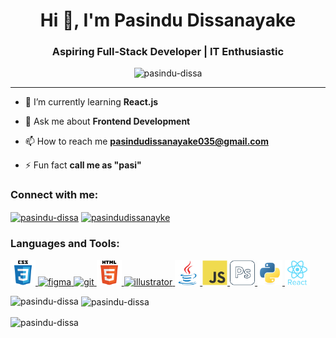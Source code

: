 <h1 align="center">Hi 👋, I'm Pasindu Dissanayake</h1>
<h3 align="center">Aspiring Full-Stack Developer | IT Enthusiastic</h3>

<p align="center"> <img src="https://komarev.com/ghpvc/?username=pasindu-dissa&label=Profile%20views&color=0e75b6&style=flat" alt="pasindu-dissa" /> </p>

<hr>

- 🌱 I’m currently learning **React.js**

- 💬 Ask me about **Frontend Development**

- 📫 How to reach me **pasindudissanayake035@gmail.com**

- ⚡ Fun fact **call me as "pasi"**

<h3 align="left">Connect with me:</h3>
<p align="left">
<a href="https://linkedin.com/in/pasindu-dissa" target="blank"><img align="center" src="https://raw.githubusercontent.com/rahuldkjain/github-profile-readme-generator/master/src/images/icons/Social/linked-in-alt.svg" alt="pasindu-dissa" height="30" width="40" /></a>
<a href="https://fb.com/pasindudissanayke" target="blank"><img align="center" src="https://raw.githubusercontent.com/rahuldkjain/github-profile-readme-generator/master/src/images/icons/Social/facebook.svg" alt="pasindudissanayke" height="30" width="40" /></a>
</p>

<h3 align="left">Languages and Tools:</h3>
<p align="left"> <a href="https://www.w3schools.com/css/" target="_blank" rel="noreferrer"> <img src="https://raw.githubusercontent.com/devicons/devicon/master/icons/css3/css3-original-wordmark.svg" alt="css3" width="40" height="40"/> </a> <a href="https://www.figma.com/" target="_blank" rel="noreferrer"> <img src="https://www.vectorlogo.zone/logos/figma/figma-icon.svg" alt="figma" width="40" height="40"/> </a> <a href="https://git-scm.com/" target="_blank" rel="noreferrer"> <img src="https://www.vectorlogo.zone/logos/git-scm/git-scm-icon.svg" alt="git" width="40" height="40"/> </a> <a href="https://www.w3.org/html/" target="_blank" rel="noreferrer"> <img src="https://raw.githubusercontent.com/devicons/devicon/master/icons/html5/html5-original-wordmark.svg" alt="html5" width="40" height="40"/> </a> <a href="https://www.adobe.com/in/products/illustrator.html" target="_blank" rel="noreferrer"> <img src="https://www.vectorlogo.zone/logos/adobe_illustrator/adobe_illustrator-icon.svg" alt="illustrator" width="40" height="40"/> </a> <a href="https://www.java.com" target="_blank" rel="noreferrer"> <img src="https://raw.githubusercontent.com/devicons/devicon/master/icons/java/java-original.svg" alt="java" width="40" height="40"/> </a> <a href="https://developer.mozilla.org/en-US/docs/Web/JavaScript" target="_blank" rel="noreferrer"> <img src="https://raw.githubusercontent.com/devicons/devicon/master/icons/javascript/javascript-original.svg" alt="javascript" width="40" height="40"/> </a> <a href="https://www.photoshop.com/en" target="_blank" rel="noreferrer"> <img src="https://raw.githubusercontent.com/devicons/devicon/master/icons/photoshop/photoshop-line.svg" alt="photoshop" width="40" height="40"/> </a> <a href="https://www.python.org" target="_blank" rel="noreferrer"> <img src="https://raw.githubusercontent.com/devicons/devicon/master/icons/python/python-original.svg" alt="python" width="40" height="40"/> </a> <a href="https://reactjs.org/" target="_blank" rel="noreferrer"> <img src="https://raw.githubusercontent.com/devicons/devicon/master/icons/react/react-original-wordmark.svg" alt="react" width="40" height="40"/> </a> </p>

<p><img align="left" src="https://github-readme-stats.vercel.app/api/top-langs?username=pasindu-dissa&show_icons=true&locale=en&layout=compact" alt="pasindu-dissa" /></p>

<p>&nbsp;<img align="center" src="https://github-readme-stats.vercel.app/api?username=pasindu-dissa&show_icons=true&locale=en" alt="pasindu-dissa" /></p>

<p><img align="center" src="https://github-readme-streak-stats.herokuapp.com/?user=pasindu-dissa&" alt="pasindu-dissa" /></p>
